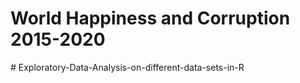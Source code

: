 # World Happiness and Corruption 2015-2020 
#   E x p l o r a t o r y - D a t a - A n a l y s i s - o n - d i f f e r e n t - d a t a - s e t s - i n - R  
 